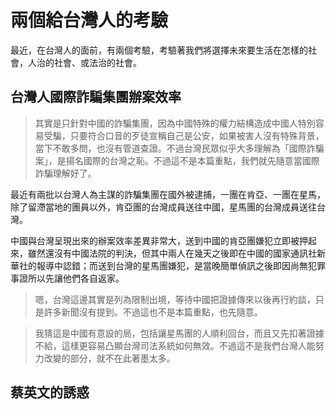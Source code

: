 # 兩個給台灣人的考驗

最近，在台灣人的面前，有兩個考驗，考驗著我們將選擇未來要生活在怎樣的社會，人治的社會、或法治的社會。

## 台灣人國際詐騙集團辦案效率

> 其實是只針對中國的詐騙集團，因為中國特殊的權力結構造成中國人特別容易受騙，只要符合口音的歹徒宣稱自己是公安，如果被害人沒有特殊背景，當下不敢多問，也沒有管道查證。不過台灣民眾似乎大多理解為「國際詐騙案」，是揚名國際的台灣之恥。不過這不是本篇重點，我們就先隨意當國際詐騙理解好了。

最近有兩批以台灣人為主謀的詐騙集團在國外被逮捕，一團在肯亞、一團在星馬，除了留滯當地的團員以外，肯亞團的台灣成員送往中國，星馬團的台灣成員送往台灣。

中國與台灣呈現出來的辦案效率差異非常大，送到中國的肯亞團嫌犯立即被押起來，雖然還沒有中國法院的判決，但其中兩人在幾天之後即在中國的國家通訊社新華社的報導中認錯；而送到台灣的星馬團嫌犯，是當晚簡單偵訊之後即因尚無犯罪事證所以先讓他們各自返家。

> 嗯，台灣這邊其實是列為限制出境，等待中國把證據傳來以後再行約談，只是許多新聞沒有提到。不過這也不是本篇重點，也先隨意。

> 我猜這是中國有意設的局，包括讓星馬團的人順利回台，而且又先扣著證據不給，這樣更容易凸顯台灣司法系統如何無效。不過這不是我們台灣人能努力改變的部分，就不在此著墨太多。

## 蔡英文的誘惑
